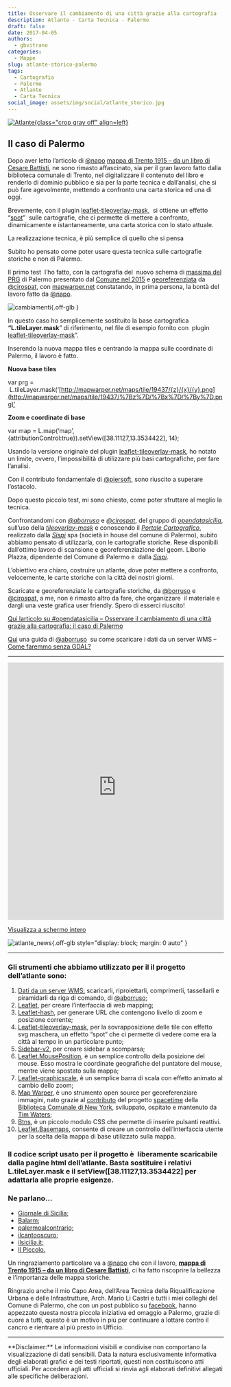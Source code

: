 ```yaml
---
title: Osservare il cambiamento di una città grazie alla cartografia
description: Atlante - Carta Tecnica - Palermo
draft: false
date: 2017-04-05
authors:
  - gbvitrano
categories:
  - Mappe
slug: atlante-storico-palermo   
tags:
  - Cartografia
  - Palermo
  - Atlante
  - Carta Tecnica
social_image: assets/img/social/atlante_storico.jpg
---
```

<style>
.md-typeset code { background-color: #fff0;}  
.md-typeset pre>code { background-color: #fff0;}  
</style>
[![Atlante](atlante_storico.jpg "Atlante - Carta Tecnica - Palermo" ){class="crop gray off" align=left}](index.md)

## Il caso di Palermo
Dopo aver letto l’articolo di [@napo](https://twitter.com/napo) [mappa di Trento 1915 – da un libro di Cesare Battisti](https://medium.com/@napo/mappa-di-trento-1915-da-un-libro-di-cesare-battisti-84935794b1ed), ne sono rimasto affascinato, sia per il gran lavoro fatto dalla biblioteca comunale di Trento, nel digitalizzare il contenuto del libro e renderlo di dominio pubblico e sia per la parte tecnica e dall’analisi, che si può fare agevolmente, mettendo a confronto una carta storica ed una di oggi.<!-- more -->

Brevemente, con il plugin [leaflet-tileoverlay-mask](https://github.com/frogcat/leaflet-tileoverlay-mask),  si ottiene un effetto “[spot](https://github.com/frogcat/leaflet-tileoverlay-mask)”  sulle cartografie, che ci permette di mettere a confronto, dinamicamente e istantaneamente, una carta storica con lo stato attuale.

La realizzazione tecnica, è più semplice di quello che si pensa

Subito ho pensato come poter usare questa tecnica sulle cartografie storiche e non di Palermo.

Il primo test  l’ho fatto, con la cartografia del  nuovo schema di [massima del PRG](https://www.comune.palermo.it/js/server/uploads/_06102015125400.pdf) di Palermo presentato dal [Comune nel 2015](https://www.comune.palermo.it/noticext.php?id=8088) e [georeferenziata](http://mapwarper.net/maps/19437) da [@cirospat](https://twitter.com/cirospat), con [mapwarper.net](http://mapwarper.net/) constatando, in prima persona, la bontà del lavoro fatto da [@napo](https://twitter.com/napo).

![cambiamenti](cambiamenti.jpg "Cambia-menti"){.off-glb }

In questo caso ho semplicemente sostituito la base cartografica **“L.tileLayer.mask**” di riferimento, nel file di esempio fornito con  plugin [leaflet-tileoverlay-mask](https://github.com/frogcat/leaflet-tileoverlay-mask)”.

Inserendo la nuova mappa tiles e centrando la mappa sulle coordinate di Palermo, il lavoro è fatto.

**Nuova base tiles**

var prg =  L.tileLayer.mask(‘[http://mapwarper.net/maps/tile/19437/{z}/{x}/{y}.png](http://mapwarper.net/maps/tile/19437/%7Bz%7D/%7Bx%7D/%7By%7D.png)‘

**Zoom e coordinate di base**

var map = L.map(‘map’, {attributionControl:true}).setView([38.11127,13.3534422], 14);

Usando la versione originale del plugin [leaflet-tileoverlay-mask](https://github.com/frogcat/leaflet-tileoverlay-mask), ho notato un limite, ovvero, l’impossibilità di utilizzare più basi cartografiche, per fare l’analisi.

Con il contributo fondamentale di [@piersoft](https://twitter.com/Piersoft), sono riuscito a superare l’ostacolo.

Dopo questo piccolo test, mi sono chiesto, come poter sfruttare al meglio la tecnica.

Confrontandomi con _[@aborruso](https://twitter.com/aborruso)_ e _[@cirospat](https://twitter.com/cirospat)_, del gruppo di _[opendatasicilia](http://opendatasicilia.it/)_, sull’uso della _[tileoverlay-mask](https://github.com/frogcat/leaflet-tileoverlay-mask)_ e conoscendo il _[Portale Cartografico](http://geosrv.comune.palermo.it/carto/)_, realizzato dalla _[Sispi](http://www.sispi.it/)_ spa (società in house del comune di Palermo), subito abbiamo pensato di utilizzarla, con le cartografie storiche. Rese disponibili dall’ottimo lavoro di scansione e georeferenziazione del geom. Liborio Plazza, dipendente del Comune di Palermo e  dalla _[Sispi](http://www.sispi.it/)_.

L’obiettivo era chiaro, costruire un atlante, dove poter mettere a confronto, velocemente, le carte storiche con la città dei nostri giorni.

Scaricate e georeferenziate le cartografie storiche, da [@borruso](https://twitter.com/aborruso) e [@cirospat](https://twitter.com/cirospat), a me, non è rimasto altro da fare, che organizzare  il materiale e dargli una veste grafica user friendly. Spero di esserci riuscito!

[Qui larticolo su #opendatasicilia – Osservare il cambiamento di una città grazie alla cartografia: il caso di Palermo](http://opendatasicilia.it/2017/04/06/osservare-il-cambiamento-di-una-citta-grazie-alla-cartografia-il-caso-di-palermo/)

[Qui](https://medium.com/tantotanto/dati-da-un-server-wms-scaricarli-riproiettarli-comprimerli-e-tassellarli-da-riga-di-comando-a34cb6fe13e0) una guida di [@aborruso](https://twitter.com/aborruso)  su come scaricare i dati da un server WMS – [Come faremmo senza GDAL?](https://medium.com/tantotanto/dati-da-un-server-wms-scaricarli-riproiettarli-comprimerli-e-tassellarli-da-riga-di-comando-a34cb6fe13e0)

<hr>

<iframe width="100%" height="600px" frameborder="0" allowfullscreen allow="geolocation" src="https://palermohub.opendatasicilia.it/index_atlante_noheader.html#14/38.1113/13.3534"></iframe>
<p><a href="https://palermohub.opendatasicilia.it/index_atlante.html#14/38.1113/13.3534">Visualizza a schermo intero</a></p>

![atlante_news](atlante_news.jpg "atlante_news"){.off-glb style="display: block; margin: 0 auto" }

<hr>

### Gli strumenti che abbiamo utilizzato per il il progetto dell’atlante sono:

1. [Dati da un server WMS:](https://medium.com/tantotanto/dati-da-un-server-wms-scaricarli-riproiettarli-comprimerli-e-tassellarli-da-riga-di-comando-a34cb6fe13e0) scaricarli, riproiettarli, comprimerli, tassellarli e piramidarli da riga di comando, di [@aborruso](https://twitter.com/aborruso);
2. [Leaflet,](http://leafletjs.com/) per creare l’interfaccia di web mapping;
3. [Leaflet-hash](https://github.com/mlevans/leaflet-hash), per generare URL che contengono livello di zoom e posizione corrente;
4. [Leaflet-tileoverlay-mask](https://github.com/frogcat/leaflet-tileoverlay-mask), per la sovrapposizione delle tile con effetto svg maschera, un effetto “spot“ che ci permette di vedere come era la città al tempo in un particolare punto;
5. [Sidebar-v2](https://github.com/turbo87/sidebar-v2/), per creare sidebar a scomparsa;
6. [Leaflet.MousePosition](https://github.com/ardhi/Leaflet.MousePosition), è un semplice controllo della posizione del mouse. Esso mostra le coordinate geografiche del puntatore del mouse, mentre viene spostato sulla mappa;
7. [Leaflet-graphicscale](https://github.com/nerik/leaflet-graphicscale), è un semplice barra di scala con effetto animato al cambio dello zoom;
8. [Map Warper](http://mapwarper.net/), è uno strumento open source per georeferenziare immagini, nato grazie al [contributo](https://github.com/timwaters/mapwarper) del progetto [spacetime](https://github.com/nypl-spacetime/) della [Biblioteca Comunale di New York](https://github.com/NYPL), sviluppato, ospitato e mantenuto da [Tim Waters](https://twitter.com/tim_waters);
9. [Btns](https://github.com/mrmrs/btns), è un piccolo modulo CSS che permette di inserire pulsanti reattivi.
10. [Leaflet.Basemaps](https://github.com/consbio/Leaflet.Basemaps), consente di creare un controllo dell’interfaccia utente per la scelta della mappa di base utilizzato sulla mappa.

### Il codice script usato per il progetto è  liberamente scaricabile dalla pagine html dell’atlante. Basta sostituire i relativi L.tileLayer.mask e il setView([38.11127,13.3534422] per adattarla alle proprie esigenze.

### Ne parlano…


* [Giornale di Sicilia](http://palermo.gds.it/2017/04/12/un-dipendente-del-comune-ricostruisce-la-mappa-di-palermo-del-1935-1956-e-1987-guarda-le-immagini_652985/?utm_medium=feed&utm_source=facebook.com&utm_campaign=Feed%3A+gds_facebook_feed);
* [Balarm](https://www.balarm.it/articoli/magazine/territorio/palermo-viaggia-nel-tempo-fino-al-1935-grazie-a-una-mappa-da-hacker-18336);
* [palermoalcontrario;](https://palermoalcontrario.com/2017/04/12/mouse-e-carte-storiche-per-un-viaggio-nel-tempo/)
* [ilcantooscuro](https://ilcantooscuro.wordpress.com/2017/04/12/viaggio-nel-tempo/);
* [ilsicilia.it;](http://www.ilsicilia.it/levoluzione-di-palermo-dal-1935-a-oggi-ricostruita-la-mappa-del-sacco-edilizio-naviga-la-mappa/)
* [Il Piccolo.](http://ilpiccolo.gelocal.it/trieste/cronaca/2017/05/19/news/maggiore-efficienza-grazie-ai-dati-aperti-i-segreti-del-successo-lombardo-1.15359875?ref=hfpitsea-1)

Un ringraziamento particolare va a [@napo](https://twitter.com/napo) che con il lavoro, **[mappa di Trento 1915 – da un libro di Cesare Battisti](https://medium.com/@napo/mappa-di-trento-1915-da-un-libro-di-cesare-battisti-84935794b1ed#.w7hqdcsuv)**, ci ha fatto riscoprire la bellezza e l’importanza delle mappa storiche.

Ringrazio anche il mio Capo Area, dell’Area Tecnica della Riqualificazione Urbana e delle Infrastrutture, Arch. Mario Li Castri e tutti i miei colleghi del Comune di Palermo, che con un post pubblico su [facebook](https://www.facebook.com/mario.l.castri/posts/10210864347916224), hanno appezzato questa nostra piccola iniziativa ed omaggio a Palermo, grazie di cuore a tutti, questo è un motivo in più per continuare a lottare contro il cancro e rientrare al più presto in Ufficio.

<hr>
**Disclaimer:** Le informazioni visibili e condivise non comportano la visualizzazione di dati sensibili. Data la natura esclusivamente informativa degli elaborati grafici e dei testi riportati, questi non costituiscono atti ufficiali. Per accedere agli atti ufficiali si rinvia agli elaborati definitivi allegati alle specifiche deliberazioni.